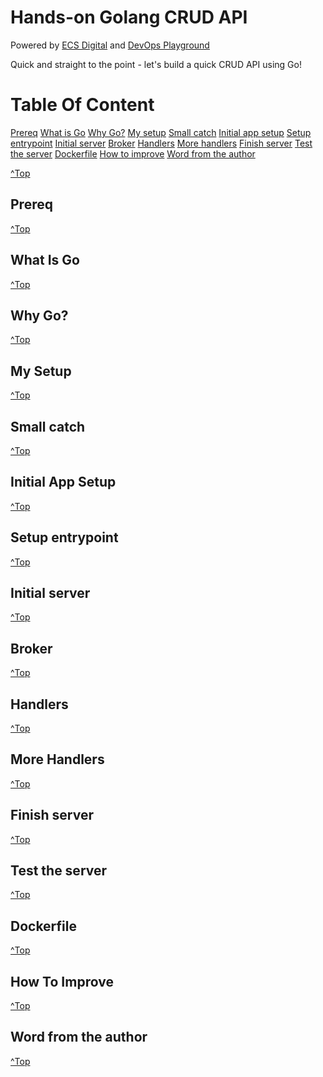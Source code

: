 # Hands-on Golang CRUD API

Powered by [ECS Digital](https://ecs.co.uk/digital-engineering/) and [DevOps Playground](https://www.meetup.com/DevOpsPlayground/)

Quick and straight to the point - let's build a quick CRUD API using Go!

<a name="top">

# Table Of Content

[Prereq](#prereq)
[What is Go](#go-intro)
[Why Go?](#go-why)
[My setup](#my-setup)
[Small catch](#catch)
[Initial app setup](#initial-app-setup)
[Setup entrypoint](#entrypoint)
[Initial server](#initial-server)
[Broker](#broker)
[Handlers](#handlers)
[More handlers](#more-handlers)
[Finish server](#finish-server)
[Test the server](#test-server)
[Dockerfile](#dockerfile)
[How to improve](#improve)
[Word from the author](#author)

[^Top](#top)

<a name="prereq"/>

## Prereq

[^Top](#top)

<a name="go-intro"/>

## What Is Go

[^Top](#top)

<a name="go-why"/>

## Why Go?

[^Top](#top)

<a name="my-setup"/>

## My Setup

[^Top](#top)

<a name="catch"/>

## Small catch

[^Top](#top)

<a name="initial-app-setup"/>

## Initial App Setup

[^Top](#top)

<a name="entrypoint"/>

## Setup entrypoint

[^Top](#top)

<a name="initial-server"/>

## Initial server

[^Top](#top)

<a name="broker"/>

## Broker

[^Top](#top)

<a name="handlers"/>

## Handlers

[^Top](#top)

<a name="more-handlers"/>

## More Handlers

[^Top](#top)

<a name="finish-server"/>

## Finish server

[^Top](#top)

<a name="test-server"/>

## Test the server

[^Top](#top)

<a name="dockerfile"/>

## Dockerfile

[^Top](#top)

<a name="improve"/>

## How To Improve

[^Top](#top)

<a name="author"/>

## Word from the author

[^Top](#top)
